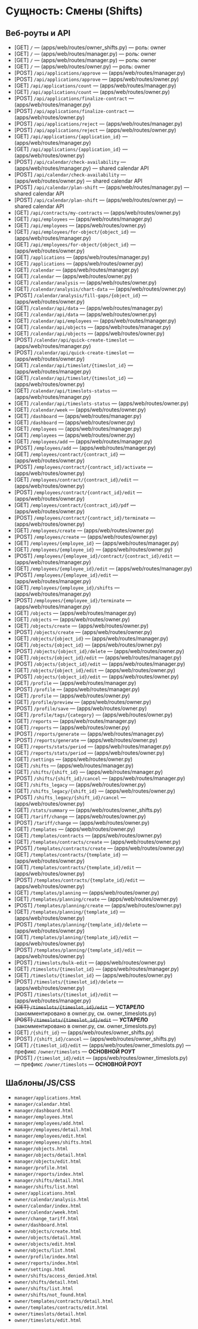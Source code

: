 # Сущность: Смены (Shifts)

## Веб-роуты и API
- [GET] `/` — (apps/web/routes/owner_shifts.py) — роль: owner
- [GET] `/` — (apps/web/routes/manager.py) — роль: owner
- [GET] `/` — (apps/web/routes/manager.py) — роль: owner
- [GET] `/` — (apps/web/routes/owner.py) — роль: owner
- [POST] `/api/applications/approve` — (apps/web/routes/manager.py)
- [POST] `/api/applications/approve` — (apps/web/routes/owner.py)
- [GET] `/api/applications/count` — (apps/web/routes/manager.py)
- [GET] `/api/applications/count` — (apps/web/routes/owner.py)
- [POST] `/api/applications/finalize-contract` — (apps/web/routes/manager.py)
- [POST] `/api/applications/finalize-contract` — (apps/web/routes/owner.py)
- [POST] `/api/applications/reject` — (apps/web/routes/manager.py)
- [POST] `/api/applications/reject` — (apps/web/routes/owner.py)
- [GET] `/api/applications/{application_id}` — (apps/web/routes/manager.py)
- [GET] `/api/applications/{application_id}` — (apps/web/routes/owner.py)
- [POST] `/api/calendar/check-availability` — (apps/web/routes/manager.py) — shared calendar API
- [POST] `/api/calendar/check-availability` — (apps/web/routes/owner.py) — shared calendar API
- [POST] `/api/calendar/plan-shift` — (apps/web/routes/manager.py) — shared calendar API
- [POST] `/api/calendar/plan-shift` — (apps/web/routes/owner.py) — shared calendar API
- [GET] `/api/contracts/my-contracts` — (apps/web/routes/owner.py)
- [GET] `/api/employees` — (apps/web/routes/manager.py)
- [GET] `/api/employees` — (apps/web/routes/owner.py)
- [GET] `/api/employees/for-object/{object_id}` — (apps/web/routes/manager.py)
- [GET] `/api/employees/for-object/{object_id}` — (apps/web/routes/owner.py)
- [GET] `/applications` — (apps/web/routes/manager.py)
- [GET] `/applications` — (apps/web/routes/owner.py)
- [GET] `/calendar` — (apps/web/routes/manager.py)
- [GET] `/calendar` — (apps/web/routes/owner.py)
- [GET] `/calendar/analysis` — (apps/web/routes/owner.py)
- [GET] `/calendar/analysis/chart-data` — (apps/web/routes/owner.py)
- [POST] `/calendar/analysis/fill-gaps/{object_id}` — (apps/web/routes/owner.py)
- [GET] `/calendar/api/data` — (apps/web/routes/manager.py)
- [GET] `/calendar/api/data` — (apps/web/routes/owner.py)
- [GET] `/calendar/api/employees` — (apps/web/routes/manager.py)
- [GET] `/calendar/api/objects` — (apps/web/routes/manager.py)
- [GET] `/calendar/api/objects` — (apps/web/routes/owner.py)
- [POST] `/calendar/api/quick-create-timeslot` — (apps/web/routes/manager.py)
- [POST] `/calendar/api/quick-create-timeslot` — (apps/web/routes/owner.py)
- [GET] `/calendar/api/timeslot/{timeslot_id}` — (apps/web/routes/manager.py)
- [GET] `/calendar/api/timeslot/{timeslot_id}` — (apps/web/routes/owner.py)
- [GET] `/calendar/api/timeslots-status` — (apps/web/routes/manager.py)
- [GET] `/calendar/api/timeslots-status` — (apps/web/routes/owner.py)
- [GET] `/calendar/week` — (apps/web/routes/owner.py)
- [GET] `/dashboard` — (apps/web/routes/manager.py)
- [GET] `/dashboard` — (apps/web/routes/owner.py)
- [GET] `/employees` — (apps/web/routes/manager.py)
- [GET] `/employees` — (apps/web/routes/owner.py)
- [GET] `/employees/add` — (apps/web/routes/manager.py)
- [POST] `/employees/add` — (apps/web/routes/manager.py)
- [GET] `/employees/contract/{contract_id}` — (apps/web/routes/owner.py)
- [POST] `/employees/contract/{contract_id}/activate` — (apps/web/routes/owner.py)
- [GET] `/employees/contract/{contract_id}/edit` — (apps/web/routes/owner.py)
- [POST] `/employees/contract/{contract_id}/edit` — (apps/web/routes/owner.py)
- [GET] `/employees/contract/{contract_id}/pdf` — (apps/web/routes/owner.py)
- [POST] `/employees/contract/{contract_id}/terminate` — (apps/web/routes/owner.py)
- [GET] `/employees/create` — (apps/web/routes/owner.py)
- [POST] `/employees/create` — (apps/web/routes/owner.py)
- [GET] `/employees/{employee_id}` — (apps/web/routes/manager.py)
- [GET] `/employees/{employee_id}` — (apps/web/routes/owner.py)
- [POST] `/employees/{employee_id}/contract/{contract_id}/edit` — (apps/web/routes/manager.py)
- [GET] `/employees/{employee_id}/edit` — (apps/web/routes/manager.py)
- [POST] `/employees/{employee_id}/edit` — (apps/web/routes/manager.py)
- [GET] `/employees/{employee_id}/shifts` — (apps/web/routes/manager.py)
- [POST] `/employees/{employee_id}/terminate` — (apps/web/routes/manager.py)
- [GET] `/objects` — (apps/web/routes/manager.py)
- [GET] `/objects` — (apps/web/routes/owner.py)
- [GET] `/objects/create` — (apps/web/routes/owner.py)
- [POST] `/objects/create` — (apps/web/routes/owner.py)
- [GET] `/objects/{object_id}` — (apps/web/routes/manager.py)
- [GET] `/objects/{object_id}` — (apps/web/routes/owner.py)
- [POST] `/objects/{object_id}/delete` — (apps/web/routes/owner.py)
- [GET] `/objects/{object_id}/edit` — (apps/web/routes/manager.py)
- [POST] `/objects/{object_id}/edit` — (apps/web/routes/manager.py)
- [GET] `/objects/{object_id}/edit` — (apps/web/routes/owner.py)
- [POST] `/objects/{object_id}/edit` — (apps/web/routes/owner.py)
- [GET] `/profile` — (apps/web/routes/manager.py)
- [POST] `/profile` — (apps/web/routes/manager.py)
- [GET] `/profile` — (apps/web/routes/owner.py)
- [GET] `/profile/preview` — (apps/web/routes/owner.py)
- [POST] `/profile/save` — (apps/web/routes/owner.py)
- [GET] `/profile/tags/{category}` — (apps/web/routes/owner.py)
- [GET] `/reports` — (apps/web/routes/manager.py)
- [GET] `/reports` — (apps/web/routes/owner.py)
- [POST] `/reports/generate` — (apps/web/routes/manager.py)
- [POST] `/reports/generate` — (apps/web/routes/owner.py)
- [GET] `/reports/stats/period` — (apps/web/routes/manager.py)
- [GET] `/reports/stats/period` — (apps/web/routes/owner.py)
- [GET] `/settings` — (apps/web/routes/owner.py)
- [GET] `/shifts` — (apps/web/routes/manager.py)
- [GET] `/shifts/{shift_id}` — (apps/web/routes/manager.py)
- [POST] `/shifts/{shift_id}/cancel` — (apps/web/routes/manager.py)
- [GET] `/shifts_legacy` — (apps/web/routes/owner.py)
- [GET] `/shifts_legacy/{shift_id}` — (apps/web/routes/owner.py)
- [POST] `/shifts_legacy/{shift_id}/cancel` — (apps/web/routes/owner.py)
- [GET] `/stats/summary` — (apps/web/routes/owner_shifts.py)
- [GET] `/tariff/change` — (apps/web/routes/owner.py)
- [POST] `/tariff/change` — (apps/web/routes/owner.py)
- [GET] `/templates` — (apps/web/routes/owner.py)
- [GET] `/templates/contracts` — (apps/web/routes/owner.py)
- [GET] `/templates/contracts/create` — (apps/web/routes/owner.py)
- [POST] `/templates/contracts/create` — (apps/web/routes/owner.py)
- [GET] `/templates/contracts/{template_id}` — (apps/web/routes/owner.py)
- [GET] `/templates/contracts/{template_id}/edit` — (apps/web/routes/owner.py)
- [POST] `/templates/contracts/{template_id}/edit` — (apps/web/routes/owner.py)
- [GET] `/templates/planning` — (apps/web/routes/owner.py)
- [GET] `/templates/planning/create` — (apps/web/routes/owner.py)
- [POST] `/templates/planning/create` — (apps/web/routes/owner.py)
- [GET] `/templates/planning/{template_id}` — (apps/web/routes/owner.py)
- [POST] `/templates/planning/{template_id}/delete` — (apps/web/routes/owner.py)
- [GET] `/templates/planning/{template_id}/edit` — (apps/web/routes/owner.py)
- [POST] `/templates/planning/{template_id}/edit` — (apps/web/routes/owner.py)
- [POST] `/timeslots/bulk-edit` — (apps/web/routes/owner.py)
- [GET] `/timeslots/{timeslot_id}` — (apps/web/routes/manager.py)
- [GET] `/timeslots/{timeslot_id}` — (apps/web/routes/owner.py)
- [POST] `/timeslots/{timeslot_id}/delete` — (apps/web/routes/owner.py)
- [POST] `/timeslots/{timeslot_id}/edit` — (apps/web/routes/manager.py)
- ~~[GET] `/timeslots/{timeslot_id}/edit`~~ — **УСТАРЕЛО** (закомментировано в owner.py, см. owner_timeslots.py)
- ~~[POST] `/timeslots/{timeslot_id}/edit`~~ — **УСТАРЕЛО** (закомментировано в owner.py, см. owner_timeslots.py)
- [GET] `/{shift_id}` — (apps/web/routes/owner_shifts.py)
- [POST] `/{shift_id}/cancel` — (apps/web/routes/owner_shifts.py)
- [GET] `/{timeslot_id}/edit` — (apps/web/routes/owner_timeslots.py) — префикс `/owner/timeslots` — **ОСНОВНОЙ РОУТ**
- [POST] `/{timeslot_id}/edit` — (apps/web/routes/owner_timeslots.py) — префикс `/owner/timeslots` — **ОСНОВНОЙ РОУТ**

## Шаблоны/JS/CSS
- `manager/applications.html`
- `manager/calendar.html`
- `manager/dashboard.html`
- `manager/employees.html`
- `manager/employees/add.html`
- `manager/employees/detail.html`
- `manager/employees/edit.html`
- `manager/employees/shifts.html`
- `manager/objects.html`
- `manager/objects/detail.html`
- `manager/objects/edit.html`
- `manager/profile.html`
- `manager/reports/index.html`
- `manager/shifts/detail.html`
- `manager/shifts/list.html`
- `owner/applications.html`
- `owner/calendar/analysis.html`
- `owner/calendar/index.html`
- `owner/calendar/week.html`
- `owner/change_tariff.html`
- `owner/dashboard.html`
- `owner/objects/create.html`
- `owner/objects/detail.html`
- `owner/objects/edit.html`
- `owner/objects/list.html`
- `owner/profile/index.html`
- `owner/reports/index.html`
- `owner/settings.html`
- `owner/shifts/access_denied.html`
- `owner/shifts/detail.html`
- `owner/shifts/list.html`
- `owner/shifts/not_found.html`
- `owner/templates/contracts/detail.html`
- `owner/templates/contracts/edit.html`
- `owner/timeslots/detail.html`
- `owner/timeslots/edit.html`
